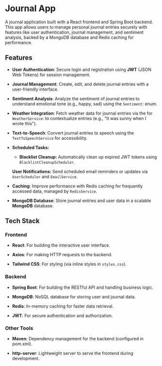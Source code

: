 # Journal App

A journal application built with a React frontend and Spring Boot backend. This app allows users to manage personal journal entries securely with features like user authentication, journal management, and sentiment analysis, backed by a MongoDB database and Redis caching for performance.

## Features




- **User Authentication**: Secure login and registration using **JWT** (JSON Web Tokens) for session management.



- **Journal Management**: Create, edit, and delete journal entries with a user-friendly interface.



- **Sentiment Analysis**: Analyze the sentiment of journal entries to understand emotional tone (e.g., happy, sad) using the `Sentiment`: enum.



- **Weather Integration**: Fetch weather data for journal entries via the for `WeatherService`: to contextualize entries (e.g., "It was sunny when I wrote this").



- **Text-to-Speech**: Convert journal entries to speech using the `TextToSpeechService` for accessibility.



- **Scheduled Tasks:**





  - **Blacklist Cleanup:** Automatically clean up expired JWT tokens using `BlacklistCleanupScheduler`.



  **User Notifications:** Send scheduled email reminders or updates via `UserScheduler` and `EmailService`.



- **Caching**: Improve performance with Redis caching for frequently accessed data, managed by `RedisService`.


- **MongoDB Database**: Store journal entries and user data in a scalable **MongoDB** database.

## Tech Stack

### Frontend





- **React**: For building the interactive user interface.



- **Axios**: For making HTTP requests to the backend.



- **Tailwind CSS**: For styling (via inline styles in `styles.css`).

### Backend





- **Spring Boot**: For building the RESTful API and handling business logic.



- **MongoDB**: NoSQL database for storing user and journal data.



- **Redis**: In-memory caching for faster data retrieval.



- **JWT**: For secure authentication and authorization.

### Other Tools





- **Maven**: Dependency management for the backend (configured in pom.xml).



- **http-server**: Lightweight server to serve the frontend during development.
